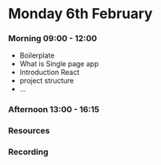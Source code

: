 # Monday 6th February

### Morning 09:00 - 12:00
 
 - Boilerplate 
 - What is Single page app
 - Introduction React 
 - project structure 
 - ...

### Afternoon 13:00 - 16:15



### Resources



### Recording
